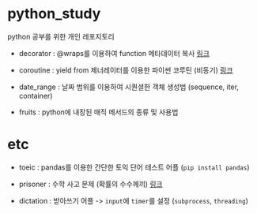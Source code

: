 # python_study

python 공부를 위한 개인 레포지토리

- decorator : @wraps를 이용하여 function 메타데이터 복사 [링크](http://abh0518.net/tok/?p=604)

- coroutine : yield from 제너레이터를 이용한 파이썬 코루틴 (비동기) [링크](https://junstar92.tistory.com/360)

- date_range : 날짜 범위를 이용하여 시퀀셜한 객체 생성법 (sequence, iter, container)

- fruits : python에 내장된 매직 메서드의 종류 및 사용법

# etc

- toeic : pandas를 이용한 간단한 토익 단어 테스트 어플 (`pip install pandas`)

- prisoner : 수학 사고 문제 (확률의 수수께끼) [링크](https://www.youtube.com/watch?v=PE4vLbyOgw0)

- dictation : 받아쓰기 어플 -> `input`에 `timer`를 설정 (`subprocess`, `threading`)